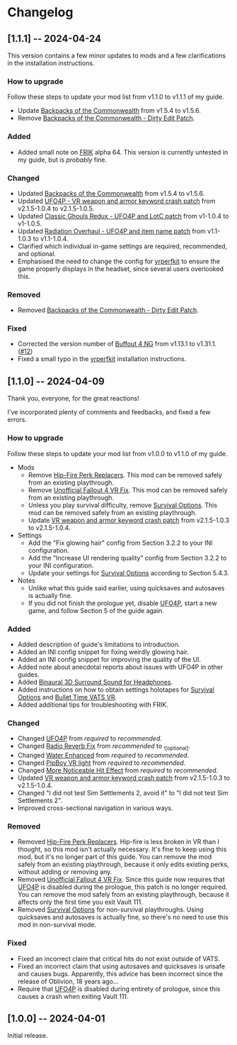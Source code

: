 # Changelog
## [1.1.1] -- 2024-04-24
This version contains a few minor updates to mods and a few clarifications in the installation instructions. 

### How to upgrade
Follow these steps to update your mod list from v1.1.0 to v1.1.1 of my guide.

* Update [Backpacks of the Commonwealth](https://www.nexusmods.com/fallout4/mods/29447) from v1.5.4 to v1.5.6.
* Remove [Backpacks of the Commonwealth - Dirty Edit Patch](https://www.nexusmods.com/fallout4/mods/79705).

### Added
* Added small note on [FRIK](https://www.nexusmods.com/fallout4/mods/53464) alpha 64. This version is currently untested in my guide, but is _probably_ fine.

### Changed
* Updated [Backpacks of the Commonwealth](https://www.nexusmods.com/fallout4/mods/29447) from v1.5.4 to v1.5.6.
* Updated [UFO4P - VR weapon and armor keyword crash patch](https://www.nexusmods.com/fallout4/mods/79711) from v2.1.5-1.0.4 to v2.1.5-1.0.5.
* Updated [Classic Ghouls Redux - UFO4P and LotC patch](https://www.nexusmods.com/fallout4/mods/79713) from v1-1.0.4 to v1-1.0.5.
* Updated [Radiation Overhaul - UFO4P and item name patch](https://www.nexusmods.com/fallout4/mods/79708) from v1.1-1.0.3 to v1.1-1.0.4.
* Clarified which individual in-game settings are required, recommended, and optional.
* Emphasised the need to change the config for [vrperfkit](https://github.com/fholger/vrperfkit) to ensure the game properly displays in the headset, since several users overlooked this.

### Removed
* Removed [Backpacks of the Commonwealth - Dirty Edit Patch](https://www.nexusmods.com/fallout4/mods/79705).

### Fixed
* Corrected the version number of [Buffout 4 NG](https://www.nexusmods.com/fallout4/mods/64880) from v1.13.1 to v1.31.1. ([#12](https://github.com/FWDekker/fo4vr-modlist/issues/12))
* Fixed a small typo in the [vrperfkit](https://github.com/fholger/vrperfkit) installation instructions.


## [1.1.0] -- 2024-04-09
Thank you, everyone, for the great reactions!

I've incorporated plenty of comments and feedbacks, and fixed a few errors.

### How to upgrade
Follow these steps to update your mod list from v1.0.0 to v1.1.0 of my guide.

* Mods
  * Remove [Hip-Fire Perk Replacers](https://www.nexusmods.com/fallout4/mods/40702). This mod can be removed safely from an existing playthrough.
  * Remove [Unofficial Fallout 4 VR Fix](https://www.nexusmods.com/fallout4/mods/47117). This mod can be removed safely from an existing playthrough.
  * Unless you play survival difficulty, remove [Survival Options](https://www.nexusmods.com/fallout4/mods/14650). This mod can be removed safely from an existing playthrough.
  * Update [VR weapon and armor keyword crash patch](https://www.nexusmods.com/fallout4/mods/79711) from v2.1.5-1.0.3 to v2.1.5-1.0.4.
* Settings
    * Add the "Fix glowing hair" config from Section 3.2.2 to your INI configuration.
    * Add the "Increase UI rendering quality" config from Section 3.2.2 to your INI configuration.
    * Update your settings for [Survival Options](https://www.nexusmods.com/fallout4/mods/14650) according to Section 5.4.3.
* Notes
  * Unlike what this guide said earlier, using quicksaves and autosaves is actually fine.
  * If you did not finish the prologue yet, disable [UFO4P](https://www.nexusmods.com/fallout4/mods/4598), start a new game, and follow Section 5 of the guide again.

### Added
* Added description of guide's limitations to introduction.
* Added an INI config snippet for fixing weirdly glowing hair.
* Added an INI config snippet for improving the quality of the UI.
* Added note about anecdotal reports about issues with UFO4P in other guides.
* Added [Binaural 3D Surround Sound for Headphones](https://www.nexusmods.com/fallout4/mods/39692).
* Added instructions on how to obtain settings holotapes for [Survival Options](https://www.nexusmods.com/fallout4/mods/14650) and [Bullet Time VATS VR](https://www.nexusmods.com/fallout4/mods/72502).
* Added additional tips for troubleshooting with FRIK.

### Changed
* Changed [UFO4P](https://www.nexusmods.com/fallout4/mods/4598) from _required_ to _recommended_.
* Changed [Radio Reverb Fix](https://www.nexusmods.com/fallout4/mods/16563) from _recommended_ to <sub>![optional]</sub>.
* Changed [Water Enhanced](https://www.nexusmods.com/fallout4/mods/3281) from _required_ to _recommended_.
* Changed [PipBoy VR light](https://www.nexusmods.com/fallout4/mods/29245) from _required_ to _recommended_.
* Changed [More Noticeable Hit Effect](https://www.nexusmods.com/fallout4/mods/6157) from _required_ to _recommended_.
* Updated [VR weapon and armor keyword crash patch](https://www.nexusmods.com/fallout4/mods/79711) from v2.1.5-1.0.3 to v2.1.5-1.0.4.
* Changed "I did not test Sim Settlements 2, avoid it" to "I did not test Sim Settlements 2".
* Improved cross-sectional navigation in various ways.

### Removed
* Removed [Hip-Fire Perk Replacers](https://www.nexusmods.com/fallout4/mods/40702). Hip-fire is less broken in VR than I thought, so this mod isn't actually necessary. It's fine to keep using this mod, but it's no longer part of this guide. You can remove the mod safely from an existing playthrough, because it only edits existing perks, without adding or removing any.
* Removed [Unofficial Fallout 4 VR Fix](https://www.nexusmods.com/fallout4/mods/47117). Since this guide now requires that [UFO4P](https://www.nexusmods.com/fallout4/mods/4598) is disabled during the prologue, this patch is no longer required. You can remove the mod safely from an existing playthrough, because it affects only the first time you exit Vault 111.
* Removed [Survival Options](https://www.nexusmods.com/fallout4/mods/14650) for non-survival playthroughs. Using quicksaves and autosaves is actually fine, so there's no need to use this mod in non-survival mode.

### Fixed
* Fixed an incorrect claim that critical hits do not exist outside of VATS.
* Fixed an incorrect claim that using autosaves and quicksaves is unsafe and causes bugs. Apparently, this advice has been incorrect since the release of Oblivion, 18 years ago...
* Require that [UFO4P](https://www.nexusmods.com/fallout4/mods/4598) is disabled during entirety of prologue, since this causes a crash when exiting Vault 111.


## [1.0.0] -- 2024-04-01
Initial release.
